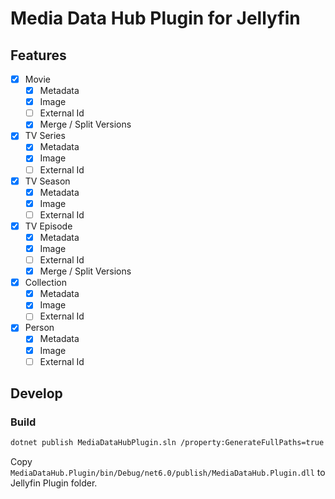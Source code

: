 # Media Data Hub Plugin for Jellyfin

## Features

- [x] Movie
  - [x] Metadata
  - [x] Image
  - [ ] External Id
  - [x] Merge / Split Versions
- [x] TV Series
  - [x] Metadata
  - [x] Image
  - [ ] External Id
- [x] TV Season
  - [x] Metadata
  - [x] Image
  - [ ] External Id
- [x] TV Episode
  - [x] Metadata
  - [x] Image
  - [ ] External Id
  - [x] Merge / Split Versions
- [x] Collection
  - [x] Metadata
  - [x] Image
  - [ ] External Id
- [x] Person
  - [x] Metadata
  - [x] Image
  - [ ] External Id

## Develop

### Build

```sh
dotnet publish MediaDataHubPlugin.sln /property:GenerateFullPaths=true /consoleloggerparameters:NoSummary
```

Copy `MediaDataHub.Plugin/bin/Debug/net6.0/publish/MediaDataHub.Plugin.dll` to Jellyfin Plugin folder.
